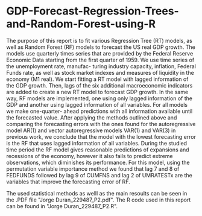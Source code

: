 # GDP-Forecast-Regression-Trees-and-Random-Forest-using-R

The purpose of this report is to fit various Regression Tree (RT) models, as well as Random Forest (RF) models to forecast the US real GDP growth. The models use quarterly times series that are provided by the Federal Reserve Economic Data starting from the first quarter of 1959. We use time series of the unemployment rate, manufac- turing industry capacity, inflation, Federal Funds rate, as well as stock market indexes and measures of liquidity in the economy (M1 real). We start fitting a RT model with lagged information of the GDP growth. Then, lags of the six additional macroeconomic indicators are added to create a new RT model to forecast GDP growth. In the same way, RF models are implemented, one using only lagged information of the GDP and another using lagged information of all variables. For all models we make one-quarter- ahead predictions with all information available until the forecasted value. After applying the methods outlined above and comparing the forecasting errors with the ones found for the autoregressive model AR(1) and vector autoregressive models VAR(1) and VAR(3) in previous work, we conclude that the model with the lowest forecasting error is the RF that uses lagged information of all variables. During the studied time period the RF model gives reasonable predictions of expansions and recessions of the economy, however it also fails to predict extreme observations, which diminishes its performance. For this model, using the permutation variable importance method we found that lag 7 and 8 of FEDFUNDS followed by lag 9 of CUMFNS and lag 2 of UMRATESTx are the variables that improve the forecasting error of RF.

The used statistical methods as welll as the main resoults can be seen in the .PDF file "Jorge Duran_229487_P2.pdf". The R code used in this report can be found in "Jorge Duran_229487_P2.R".
